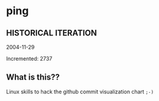 # ping

## HISTORICAL ITERATION
2004-11-29

Incremented: 2737

## What is this?? 
Linux skills to hack the github commit visualization chart `;-)`
